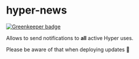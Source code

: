 # hyper-news

[![Greenkeeper badge](https://badges.greenkeeper.io/zeit/hyper-news.svg)](https://greenkeeper.io/)

Allows to send notifications to **all** active Hyper uses.

Please be aware of that when deploying updates :pray:

